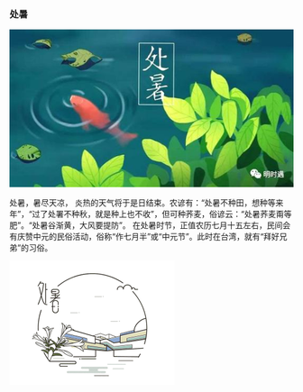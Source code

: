 ### 处暑

![](images/处暑.jpg)

处暑，暑尽天凉， 炎热的天气将于是日结束。农谚有：“处暑不种田，想种等来年”，“过了处署不种秋，就是种上也不收”，但可种荞麦，俗谚云：“处暑荞麦甭等肥”。“处暑谷渐黄，大风要提防”。 
在处暑时节，正值农历七月十五左右，民间会有庆赞中元的民俗活动，俗称“作七月半”或“中元节”。此时在台湾，就有“拜好兄弟”的习俗。

![](images/处暑2.jpg)